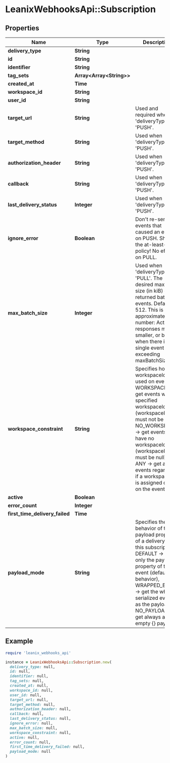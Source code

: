 # LeanixWebhooksApi::Subscription

## Properties

| Name | Type | Description | Notes |
| ---- | ---- | ----------- | ----- |
| **delivery_type** | **String** |  | [optional] |
| **id** | **String** |  | [optional] |
| **identifier** | **String** |  | [optional] |
| **tag_sets** | **Array&lt;Array&lt;String&gt;&gt;** |  | [optional] |
| **created_at** | **Time** |  | [optional] |
| **workspace_id** | **String** |  | [optional] |
| **user_id** | **String** |  | [optional] |
| **target_url** | **String** | Used and required when &#39;deliveryType&#39; is &#39;PUSH&#39;. |  |
| **target_method** | **String** | Used when &#39;deliveryType&#39; is &#39;PUSH&#39;. |  |
| **authorization_header** | **String** | Used when &#39;deliveryType&#39; is &#39;PUSH&#39;. | [optional] |
| **callback** | **String** | Used when &#39;deliveryType&#39; is &#39;PUSH&#39;. | [optional] |
| **last_delivery_status** | **Integer** | Used when &#39;deliveryType&#39; is &#39;PUSH&#39;. | [optional] |
| **ignore_error** | **Boolean** | Don&#39;t re-send events that caused an error on PUSH. Shirks the at-least-once policy! No effect on PULL. |  |
| **max_batch_size** | **Integer** | Used when &#39;deliveryType&#39; is &#39;PULL&#39;. The desired maximum size (in kiB) of the returned batch of events. Default is 512. This is an approximate number: Actual responses may be smaller, or bigger when there is one single event exceeding maxBatchSize. | [optional] |
| **workspace_constraint** | **String** | Specifies how the workspaceId is used on events:  WORKSPACE -&gt; get events with specified workspaceId (workspaceId must not be null), NO_WORKSPACE -&gt; get events that have no workspaceId (workspaceId must be null), ANY -&gt; get all events regardless if a workspaceId is assigned or not on the event | [optional] |
| **active** | **Boolean** |  | [optional] |
| **error_count** | **Integer** |  | [optional] |
| **first_time_delivery_failed** | **Time** |  | [optional] |
| **payload_mode** | **String** | Specifies the behavior of the payload property of a delivery for this subscription:  DEFAULT -&gt; get only the payload property of the event (default behavior), WRAPPED_EVENT -&gt; get the whole serialized event as the payload, NO_PAYLOAD -&gt; get always an empty {} payload | [optional] |

## Example

```ruby
require 'leanix_webhooks_api'

instance = LeanixWebhooksApi::Subscription.new(
  delivery_type: null,
  id: null,
  identifier: null,
  tag_sets: null,
  created_at: null,
  workspace_id: null,
  user_id: null,
  target_url: null,
  target_method: null,
  authorization_header: null,
  callback: null,
  last_delivery_status: null,
  ignore_error: null,
  max_batch_size: null,
  workspace_constraint: null,
  active: null,
  error_count: null,
  first_time_delivery_failed: null,
  payload_mode: null
)
```


